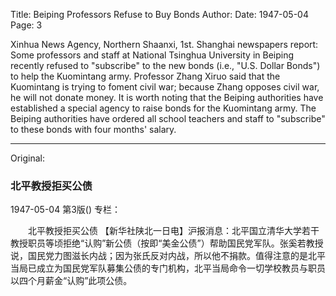 Title: Beiping Professors Refuse to Buy Bonds
Author:
Date: 1947-05-04
Page: 3

Xinhua News Agency, Northern Shaanxi, 1st. Shanghai newspapers report: Some professors and staff at National Tsinghua University in Beiping recently refused to "subscribe" to the new bonds (i.e., "U.S. Dollar Bonds") to help the Kuomintang army. Professor Zhang Xiruo said that the Kuomintang is trying to foment civil war; because Zhang opposes civil war, he will not donate money. It is worth noting that the Beiping authorities have established a special agency to raise bonds for the Kuomintang army. The Beiping authorities have ordered all school teachers and staff to "subscribe" to these bonds with four months' salary.



<hr /> 

Original: 


### 北平教授拒买公债

1947-05-04
第3版()
专栏：

　　北平教授拒买公债
    【新华社陕北一日电】沪报消息：北平国立清华大学若干教授职员等顷拒绝“认购”新公债（按即“美金公债”）帮助国民党军队。张奚若教授说，国民党力图滋长内战；因为张氏反对内战，所以他不捐款。值得注意的是北平当局已成立为国民党军队募集公债的专门机构，北平当局命令一切学校教员与职员以四个月薪金“认购”此项公债。

